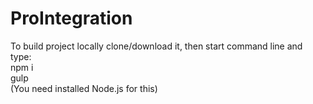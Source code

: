 # ProIntegration
To build project locally clone/download it, then start command line and type:  
npm i  
gulp  
(You need installed Node.js for this)
